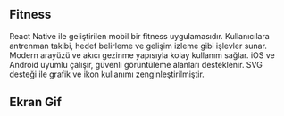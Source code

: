 
## Fitness

 React Native ile geliştirilen mobil bir fitness uygulamasıdır.
 Kullanıcılara antrenman takibi, hedef belirleme ve gelişim izleme gibi işlevler sunar.
 Modern arayüzü ve akıcı gezinme yapısıyla kolay kullanım sağlar. iOS ve Android uyumlu çalışır, güvenli görüntüleme alanları desteklenir. 
 SVG desteği ile grafik ve ikon kullanımı zenginleştirilmiştir.

 ## Ekran Gif
 



